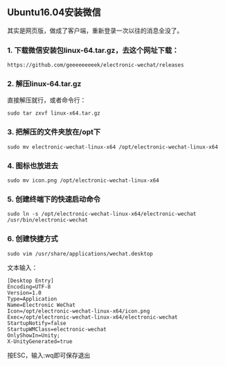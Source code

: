 ## Ubuntu16.04安装微信
其实是网页版，做成了客户端，重新登录一次以往的消息全没了。
### 1. 下载微信安装包linux-64.tar.gz，去这个网址下载：
    https://github.com/geeeeeeeeek/electronic-wechat/releases
### 2. 解压linux-64.tar.gz
直接解压就行，或者命令行：<br>
    
    sudo tar zxvf linux-x64.tar.gz
### 3. 把解压的文件夹放在/opt下
    sudo mv electronic-wechat-linux-x64 /opt/electronic-wechat-linux-x64
### 4. 图标也放进去
    sudo mv icon.png /opt/electronic-wechat-linux-x64
### 5. 创建终端下的快速启动命令
    sudo ln -s /opt/electronic-wechat-linux-x64/electronic-wechat /usr/bin/electronic-wechat
### 6. 创建快捷方式
    sudo vim /usr/share/applications/wechat.desktop
文本输入：<br>

    [Desktop Entry]
    Encoding=UTF-8
    Version=1.0
    Type=Application
    Name=Electronic WeChat
    Icon=/opt/electronic-wechat-linux-x64/icon.png
    Exec=/opt/electronic-wechat-linux-x64/electronic-wechat
    StartupNotify=false
    StartupWMClass=electronic-wechat
    OnlyShowIn=Unity;
    X-UnityGenerated=true
按ESC，输入:wq即可保存退出
